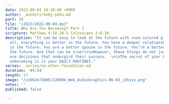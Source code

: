 ```yaml
---
date: 2022-09-04 10:30:00 +0000
author: _authors/koby-poku.md
part: 18
file: "/2022/2022-09-04.mp3"
title: Who Are You Becoming? Part 2
scripture: Matthew 4:18-20 & Colossians 2:6-10
description: "It can be easy to look at the future with rose-colored glasses. After
  all, everything is better in the future. You have a deeper relationship with God
  in the future. You are a better spouse in the future. You’re a better parent in
  the future. And that can be true!\n\nHowever, these things do not just happen. There
  are decisions that undergird their success.  \n\nThe secret of your becoming or
  unbecoming is in your DAILY ROUTINES."
series: _series/no-other-foundation.md
duration: '45:54'
length: 17
image: "/v1662473805/220904_Web_AudioGraphics-06-03_jd5ssy.png"
notes: ''
published: false

---
```

